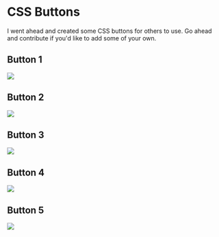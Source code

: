 # CSS Buttons

I went ahead and created some CSS buttons for others to use. 
Go ahead and contribute if you'd like to add some of your own.

## Button 1

![](https://github.com/B-Renz/Udemy-WebDev/blob/73a357ebde60e6e8f939aa3aeab84efc8719e16e/Images/button1.gif)

## Button 2

![](https://github.com/B-Renz/Udemy-WebDev/blob/73a357ebde60e6e8f939aa3aeab84efc8719e16e/Images/button2.gif)

## Button 3

![](https://github.com/B-Renz/Udemy-WebDev/blob/73a357ebde60e6e8f939aa3aeab84efc8719e16e/Images/button3.gif)

## Button 4

![](https://github.com/B-Renz/Udemy-WebDev/blob/73a357ebde60e6e8f939aa3aeab84efc8719e16e/Images/button4.gif)

## Button 5

![](https://github.com/B-Renz/Udemy-WebDev/blob/73a357ebde60e6e8f939aa3aeab84efc8719e16e/Images/button5.gif)

